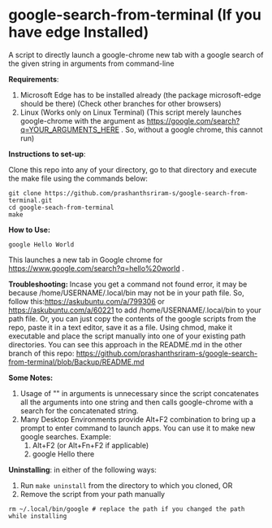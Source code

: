 # google-search-from-terminal (If you have edge Installed)
A script to directly launch a google-chrome new tab with a google search of the given string in arguments from command-line

<b>Requirements</b>:
  1. Microsoft Edge has to be installed already (the package microsoft-edge should be there) (Check other branches for other browsers)
  2. Linux (Works only on Linux Terminal)
 (This script merely launches google-chrome with the argument as https://google.com/search?q=YOUR_ARGUMENTS_HERE . So, without a google chrome, this cannot run)
 
<b>Instructions to set-up</b>:

 Clone this repo into any of your directory, go to that directory and execute the make file using the commands below:
  
```
git clone https://github.com/prashanthsriram-s/google-search-from-terminal.git
cd google-seach-from-terminal
make
```
<b>How to Use:</b>
```
google Hello World
``` 
   This launches a new tab in Google chrome for https://www.google.com/search?q=hello%20world .

<b> Troubleshooting: </b>
Incase you get a command not found error, it may be because /home/USERNAME/.local/bin may not be in your path file. So, follow this:https://askubuntu.com/a/799306 or https://askubuntu.com/a/60221 to add /home/USERNAME/.local/bin to your path file. Or, you can just copy the contents of the google scripts from the repo, paste it in a text editor, save it as a file. Using chmod, make it executable and place the script manually into one of your existing path directories. You can see this approach in the README.md in the other branch of this repo: https://github.com/prashanthsriram-s/google-search-from-terminal/blob/Backup/README.md

<b> Some Notes: </b>
 1. Usage of "" in arguments is unnecessary since the script concatenates all the arguments into one string and then calls google-chrome with a search for the concatenated string.
 2. Many Desktop Environments provide Alt+F2 combination to bring up a prompt to enter command to launch apps. You can use it to make new google searches. Example:
    1. Alt+F2 (or Alt+Fn+F2 if applicable)
    2. google Hello there

<b>Uninstalling</b>:
in either of the following ways:
1. Run ```make uninstall``` from the directory to which you cloned, OR
2. Remove the script from your path manually 
  ```
  rm ~/.local/bin/google # replace the path if you changed the path while installing
  ```
